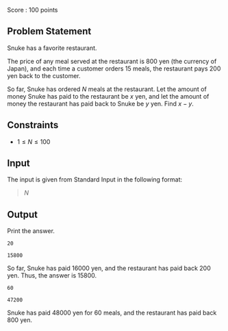 Score : $100$ points

## Problem Statement

Snuke has a favorite restaurant.

The price of any meal served at the restaurant is $800$ yen (the currency of Japan), and each time a customer orders $15$ meals, the restaurant pays $200$ yen back to the customer.

So far, Snuke has ordered $N$ meals at the restaurant.
Let the amount of money Snuke has paid to the restaurant be $x$ yen, and let the amount of money the restaurant has paid back to Snuke be $y$ yen.
Find $x-y$.

## Constraints

- $1 \leq N \leq 100$

## Input

The input is given from Standard Input in the following format:

> $N$

## Output

Print the answer.

```input1
20
```

```output1
15800
```

So far, Snuke has paid $16000$ yen, and the restaurant has paid back $200$ yen. Thus, the answer is $15800$.

```input2
60
```

```output2
47200
```

Snuke has paid $48000$ yen for $60$ meals, and the restaurant has paid back $800$ yen.